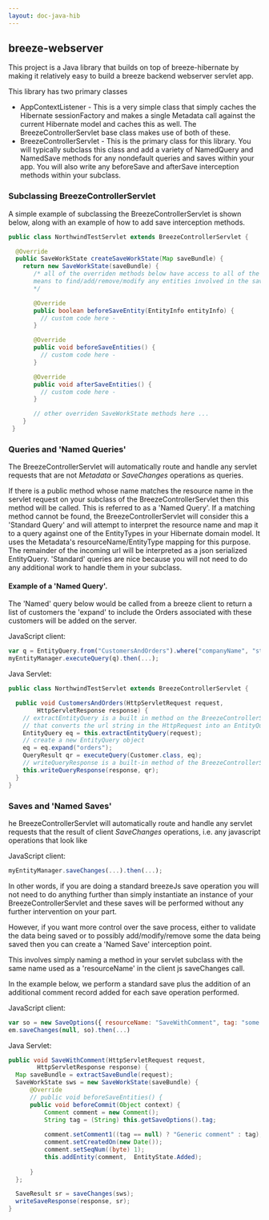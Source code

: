 ```yaml
---
layout: doc-java-hib
---
```


## breeze-webserver

This project is a Java library that builds on top of breeze-hibernate by making it relatively easy to build a breeze backend webserver servlet app. 
 
This library has two primary classes

- AppContextListener - This is a very simple class that simply caches the Hibernate sessionFactory and makes a single Metadata call against the current Hibernate model and caches this as well. The BreezeControllerServlet base class makes use of both of these.
- BreezeControllerServlet - This is the primary class for this library. You will typically subclass this class and add a variety of NamedQuery and NamedSave methods for any nondefault queries and saves within your app.  You will also write any beforeSave and afterSave interception methods within your subclass.
 
### Subclassing BreezeControllerServlet

A simple example of subclassing the BreezeControllerServlet is shown below, along with an example of how to add save interception methods.

```Java
public class NorthwindTestServlet extends BreezeControllerServlet {

  @Override
  public SaveWorkState createSaveWorkState(Map saveBundle) {
    return new SaveWorkState(saveBundle) {
       /* all of the overriden methods below have access to all of the  SaveWorkState data and methods. These methods provide a simple 
       means to find/add/remove/modify any entities involved in the save pipeline - see the api documentation for more detail 
       */  

       @Override
       public boolean beforeSaveEntity(EntityInfo entityInfo) {
         // custom code here -
       }

       @Override
       public void beforeSaveEntities() {
         // custom code here -
       }

       @Override   
       public void afterSaveEntities() {
	     // custom code here -
       }

       // other overriden SaveWorkState methods here ...
    }     
 }
```

### Queries and 'Named Queries'

The BreezeControllerServlet will automatically route and handle any servlet requests that are not *Metadata* or *SaveChanges* operations as queries. 

If there is a public method whose name matches the resource name in the servlet request on your subclass of the BreezeControllerServlet then this method will be called. This is referred to as a 'Named Query'.  If a matching method cannot be found, the BreezeControllerServlet will consider this a 'Standard Query' and will attempt to interpret the resource name and map it to a query against one of the EntityTypes in your Hibernate domain model. It uses the Metadata's resourceName/EntityType mapping for this purpose. The remainder of the incoming url will be interpreted as a json serialized EntityQuery.  'Standard' queries are nice because you will not need to do any additional work to handle them in your subclass.

#### Example of a 'Named Query'.

The 'Named' query below would be called from a breeze client to return a list of customers the 'expand' to include the Orders associated with these customers will be added on the server. 

JavaScript client: 

```JavaScript
var q = EntityQuery.from("CustomersAndOrders").where("companyName", "startsWith", "P");
myEntityManager.executeQuery(q).then(...);
```

Java Servlet:

```Java
public class NorthwindTestServlet extends BreezeControllerServlet {

  public void CustomersAndOrders(HttpServletRequest request,
        HttpServletResponse response) {
    // extractEntityQuery is a built in method on the BreezeControllerServlet class 
    // that converts the url string in the HttpRequest into an EntityQuery instance.
    EntityQuery eq = this.extractEntityQuery(request);
    // create a new EntityQuery object
    eq = eq.expand("orders");
    QueryResult qr = executeQuery(Customer.class, eq);
    // writeQueryResponse is a built-in method of the BreezeControllerServlet class.
    this.writeQueryResponse(response, qr);
  }
}
```

### Saves and 'Named Saves'

he BreezeControllerServlet will automatically route and handle any servlet requests that the result of client *SaveChanges* operations, i.e. any javascript operations that look like

JavaScript client:

```JavaScript
myEntityManager.saveChanges(...).then(...);
```
In other words, if you are doing a standard breezeJs save operation you will not need to do anything further than simply instantiate an instance of your BreezeControllerServlet and these saves will be performed without any further intervention on your part.

However, if you want more control over the save process, either to validate the data being saved or to possibly add/modify/remove some the data being saved then you can create a 'Named Save' interception point.  

This involves simply naming a method in your servlet subclass with the same name used as a 'resourceName' in the client js saveChanges call.

In the example below, we perform a standard save plus the addition of an additional comment record added for each save operation performed.

JavaScript client:
```JavaScript
var so = new SaveOptions({ resourceName: "SaveWithComment", tag: "some additional info" });
em.saveChanges(null, so).then(...)
```
Java Servlet:  
```Java
public void SaveWithComment(HttpServletRequest request,
        HttpServletResponse response) {
  Map saveBundle = extractSaveBundle(request);
  SaveWorkState sws = new SaveWorkState(saveBundle) {
      @Override
      // public void beforeSaveEntities() {
      public void beforeCommit(Object context) {
          Comment comment = new Comment();
          String tag = (String) this.getSaveOptions().tag;
          
          comment.setComment1((tag == null) ? "Generic comment" : tag);
          comment.setCreatedOn(new Date());
          comment.setSeqNum((byte) 1);
          this.addEntity(comment,  EntityState.Added);
            
      }
  };

  SaveResult sr = saveChanges(sws);
  writeSaveResponse(response, sr);
}
```
  
